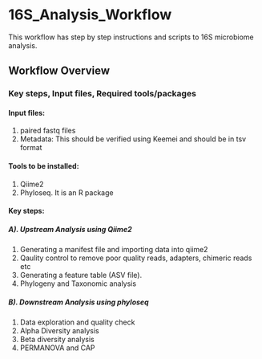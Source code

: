 # 16S_Analysis_Workflow
This workflow has step by step instructions and scripts to 16S microbiome analysis.

## Workflow Overview

### Key steps, Input files, Required tools/packages
#### Input files:
1. paired fastq files
2. Metadata: This should be verified using Keemei and should be in tsv format

#### Tools to be installed:
1. Qiime2
2. Phyloseq. It is an R package

#### Key steps:
##### A). Upstream Analysis using Qiime2
1. Generating a manifest file and importing data into qiime2
2. Qaulity control to remove poor quality reads, adapters, chimeric reads etc
3. Generating a feature table (ASV file).
4. Phylogeny and Taxonomic analysis

##### B). Downstream Analysis using phyloseq
1. Data exploration and quality check
2. Alpha Diversity analysis
3. Beta diversity analysis
4. PERMANOVA and CAP


